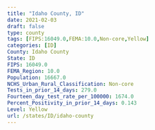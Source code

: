 ```yaml
---
title: "Idaho County, ID"
date: 2021-02-03
draft: false
type: county
tags: [FIPS:16049.0,FEMA:10.0,Non-core,Yellow]
categories: [ID]
County: Idaho County
State: ID
FIPS: 16049.0
FEMA_Region: 10.0
Population: 16667.0
NCHS_Urban_Rural_Classification: Non-core
Tests_in_prior_14_days: 279.0
Fourteen_day_test_rate_per_100000: 1674.0
Percent_Positivity_in_prior_14_days: 0.143
Level: Yellow
url: /states/ID/idaho-county
---
```



